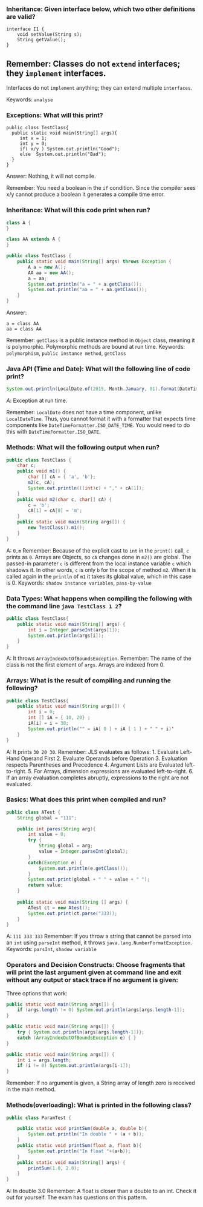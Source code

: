 ### Inheritance: Given interface below, which two other definitions are valid?

```
interface I1 {
    void setValue(String s);
    String getValue();
}
```

Remember: 
Classes do not `extend` interfaces; they `implement` interfaces.
--
Interfaces do not `implement` anything; they can extend multiple `interfaces`.

Keywords: `analyse`

### Exceptions: What will this print?

```
public class TestClass{
  public static void main(String[] args){
     int x = 1;
     int y = 0;
     if( x/y ) System.out.println("Good");
     else  System.out.println("Bad");
  }
}
```

Answer: Nothing, it will not compile.

Remember: You need a boolean in the `if` condition. Since the compiler sees x/y cannot produce a boolean it generates a compile time error.

### Inheritance: What will this code print when run?

```java
class A {
}

class AA extends A {
}

public class TestClass {
    public static void main(String[] args) throws Exception {
        A a = new A();
        AA aa = new AA();
        a = aa;
        System.out.println("a = " + a.getClass());
        System.out.println("aa = " + aa.getClass());
    }
}
```

Answer: 
``` 
a = class AA
aa = class AA
```

Remember: 
`getClass` is a public instance method in `Object` class, meaning it is polymorphic.
Polymorphic methods are bound at run time. 
Keywords: `polymorphism`, `public instance method`, `getClass`

### Java API (Time and Date): What will the following line of code print?

```java
System.out.println(LocalDate.of(2015, Month.January, 01).format(DateTimeFormatter.ISO_DATE_TIME));
```

_A_: Exception at run time.

Remember:
`LocalDate` does not have a time component, unlike `LocalDateTime`. Thus, you cannot format it with a formatter that expects time components like `DateTimeFormatter.ISO_DATE_TIME`. You would need to do this with `DateTimeFormatter.ISO_DATE`.

### Methods: What will the following output when run?

```java
public class TestClass {
    char c;
    public void m1() {
        char [] cA = { 'a', 'b'};
        m2(c, cA);
        System.out.println(((int)c) + "," + cA[1]);
    }
    public void m2(char c, char[] cA) {
        c = 'b';
        cA[1] = cA[0] = 'm';
    }
    public static void main(String args[]) {
        new TestClass().m1();
    }
}
```

A: `0,m`
Remember: Because of the explicit cast to `int` in the `print()` call, `c` prints as `0`.
Arrays are Objects, so `cA` changes done in `m2()` are global.
The passed-in parameter `c` is different from the local instance variable `c` which shadows it. In other words, `c` is only `b` for the scope of method `m2`. When it is called again in the `println` of `m1` it takes its global value, which in this case is 0.
Keywords: `shadow instance variables`, `pass-by-value`

### Data Types: What happens when compiling the following with the command line `java TestClass 1 2`?

```java
public class TestClass{
    public static void main(String[] args) {
        int i = Integer.parseInt(args[1]);
        System.out.println(args[i]);
    }
}
```

A: It throws `ArrayIndexOutOfBoundsException`.
Remember:
The name of the class is not the first element of `args`.
Arrays are indexed from 0.

### Arrays: What is the result of compiling and running the following?

```java 
public class TestClass{
    public static void main(String args[]) {
        int i = 0;
        int [] iA = { 10, 20} ;
        iA[i] = i = 30;
        System.out.println("" = iA[ 0 ] + iA [ 1 ] + " " + i)'
    }
}
```

A: It prints `30 20 30`.
Remember: 
JLS evaluates as follows:
    1. Evaluate Left-Hand Operand First
    2. Evaluate Operands before Operation
    3. Evaluation respects Parentheses and Precedence
    4. Argument Lists are Evaluated left-to-right.
    5. For Arrays, dimension expressions are evaluated left-to-right. 
    6. If an array evaluation completes abruptly, expressions to the right are not evaluated.

### Basics: What does this print when compiled and run?

```java
public class ATest {
    String global = "111";

    public int pares(String arg){
        int value = 0;
        try {
            String global = arg;
            value = Integer.parseInt(global);
        }
        catch(Exception e) {
            System.out.println(e.getClass());
        }
        System.out.print(global + " " + value + " ");
        return value;
    }
    
    public static void main(String [] args) {
        ATest ct = new Atest();
        System.out.print(ct.parse("333));
    }
}
```

A: `111 333 333`
Remember: 
If you throw a string that cannot be parsed into an `int` using `parseInt` method, it throws `java.lang.NumberFormatException`.
Keywords: `parsInt`, `shadow variable`

### Operators and Decision Constructs: Choose fragments that will print the last argument given at command line and exit without any output or stack trace if no argument is given:

Three options that work:

```java
public static void main(String args[]) {
    if (args.length != 0) System.out.println(args[args.length-1]);
}
```

```java
public static void main(String args[]) {
    try { System.out.println(args[args.length-1])};
    catch (ArrayIndexOutOfBoundsException e) { }
}
```

```java
public static void main(String args[]) {
    int i = args.length;
    if (i != 0) System.out.println(args[i-1]);
}
```

Remember:
If no argument is given, a String array of length zero is received in the main method.

### Methods(overloading): What is printed in the following class?

```java
public class ParamTest {

    public static void printSum(double a, double b){
        System.out.println("In double " + (a + b));
    }
    public static void printSum(float a, float b){
        System.out.println("In float "+(a+b));
    }
    public static void main(String[] args) {
        printSum(1.0, 2.0);
    }
}
```

A: In double 3.0
Remember:
A float is closer than a double to an int. Check it out for yourself. The exam has questions on this pattern. 
